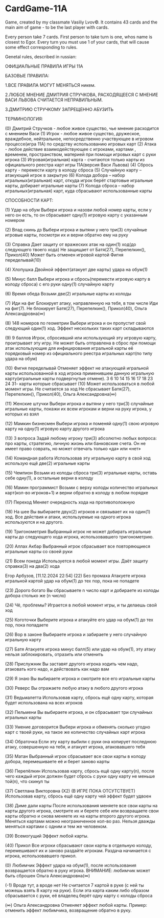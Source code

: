 # CardGame-11A
Game, created by my classmate Vasiliy Lvov©. It contains 43 cards and the main aim of game - to be the last player with cards.

Every person take 7 cards. First person to take turn is one, whos name is closest to Egor. Every turn you must use 1 of your cards, that will cause some effect corresponding to rules.

Genetal rules, described in russian:

ОФИЦИАЛЬНЫЕ ПРАВИЛА ИГРЫ 11А

БАЗОВЫЕ ПРАВИЛА:

1.ВСЕ ПРАВИЛА МОГУТ МЕНЯТЬСЯ никем.

2.ЛЮБОЕ МНЕНИЕ ДМИТРИЯ СТРУЧКОВА, РАСХОДЯЩЕЕСЯ С МНЕНИЕ ВАСИ ЛЬВОВА СЧИТАЕТСЯ НЕПРАВИЛЬНЫМ.

3.ДМИТРИЮ СТРУЧКОМУ ЗАПРЕЩЕННО АБУЗИТЬ

ТЕРМИНОЛОГИЯ:

(0) Дмитрий Стручков - любое живое существо, чье мнение расходится с мнением Васи
(1) Игрок - любое живое существо, дружеское, враждебное, нейтральное, непосредственно участвующее в игровом процессе(игра 11А) по средству использованию игровых карт 
(2) Атака - любое действие взаимодействующее с игроками, картами , временем, пространством, материей при помощи игровых карт с руки игрока
(3) Игровая(игральная) карта - считаются только карты из официального реестра карт игры 11А(версия Васи Львова)
(4) Сбрось карту - перемести карту в колоду сброса
(5) Случайную карту – атакующий игрок в закрытую 
(6) Колода добора – набор игральных(игральная) карт,  откуда игрок берёт стартовые игральные карты, добирает игральные карты 
(7) Колода сброса – набор игральных(игральная)  карт, куда сбрасывают использованные карты

СПОСОБНОСТИ КАРТ:

(1) Удар на обум
 Выбери игрока и назови любой номер карты, если у него он есть, то он сбрасывает одну(1) игровую карту с указанным номером

(2) Влад скинь дз 
 Выбери игрока и вытяни у него три(3) случайные игровые карты, посмотри их и верни обратно ему на руку

(3) Справка 
 Дает защиту от вражеских атак на один(1) ход(до следующего твоего хода)
 Не защищает от Батя(27), Перепелкин(), Прикол(40)
 Может быть отменен игровой картой Фигня переделывай(10)
 
(4) Хлопушка
 Двойной эффект(атакует две карты) удара на обум(1)

(5) Минус балл
 Выбери игрока и сбрось(перемести игровую карту в колоду сброса) с его руки одну(1) случайную карту

(6) Время обеда
 Возьми две(2) игральные карты из колоды 

(7) Иди на фиг
 Блокирует атаку, направленную на тебя, в том числе Иди на фиг(7).
 Не блокирует Батя(27), Перепелкин(), Прикол(40), Ольга Александровна(∞)

(8) 148 номеров по геометрии
 Выбери игрока и он пропустит свой следующий один(1) ход. Эффект нескольких таких карт складываются

(9) 9 баллов
 Игрок, сбросивший или использующий эту игровую карту, проигрывает эту игру. Не может быть отправлена в сброс при помощи атак использующие для инфицирования игральной карты её порядковый номер из официального реестра игральных карт(по типу удара на обум)

(10) Фигня переделывай
Отменяет эффект не атакующей игральной карты использованной в ход игрока применившем данную игральную карту(игральные карты подвергнутые отмене).
3 6 10 14 15 16 17 18 23 24 31- карты которые сбрасывает (10)
 Может использоваться в любой момент игры. Не считается за ход
Не сбрасывает Батя(27), Перепелкин(), Прикол(40), Ольга Александровна(∞)

(11) Женские штучки 
 Выбери игрока и вытяни у него три(3) случайные игральные карты, покажи их всем игрокам и верни на руку игрока, у которых из взял 

(12) Мамкин бизнесмен
 Выбери игрока и поменяй одну(1) свою игровую карту на одну(1) игровую карту другого игрока

(13) 3 вопроса
 Задай любому игроку три(3) абсолютно любых вопроса: про карты, стратегию, личную жизнь или банковские счета. Он не имеет право соврать, но может отвечать только «да» или «нет»

(14) Командная работа
 Использовав эту игральную карту в свой ход использую ещё две(2) игральные карты

(15) Чемпион
 Возьми из колоды сброса три(3) игральные карты, оставь себе одну(1), а остальные верни в колоду
 
(16) Мамин программист
 Возьми с верху колоды количество игральных карт(кол-во игроков+1) и верни обратно в колоду в любом порядке

(17) Переход 
 Меняет очередность хода на противоположную

(18) На шее
 Вы выбираете двух(2) игроков и связывает их на один(1) ход. Все действия и атаки, используемые на одного игрока используются и на другого.

(19) Тригонометрия
 Выбранный игрок не может добирать игральные карты до следующего хода игрока, использовавшего тригонометрию.

(20) Аллах Акбар
 Выбранный игрок сбрасывает все повторяющиеся игральные карты со своей руки

(21) Всем покеда
Используется в любой момент игры. Даёт защиту справка(3) на два(2) хода

Егор Арбузов, [11.12.2024 22:54]
(22) Без промаха
 Атакуете игрока игральной картой удар на обум(1) до тех пор, пока не попадете

(23) Дорого богато 
 Вы сбрасываете n число карт и добираете из колоды добора столько же (n число)

(24)  Чё, проблемы?
 Играется в любой момент игры, и ты делаешь свой ход

(25) Коготочки
 Выберите игрока и атакуйте его удар на обум(1) до тех пор, пока попадаете
 
(26) Вор в законе
 Выбираете игрока и забираете у него случайную игральную карту

(27) Батя
 Атакуете игрока минус балл(5) или удар на обум(1), эту атаку нельзя заблокировать, отразить или отменить

(28) Прислужник 
 Вы заставят другого игрока ходить чем надо, атаковать кого надо, и действовать как надо вам

(29) Я знаю
 Вы выбираете игрока и смотрите все его игральные карты

(30) Реверс
 Вы отражаете любую атаку в любого другого игрока

(31) Ведьмалетта
 Использовав карту, сбрось ещё одну карту, которая будет использована на всех игроков

(32) Пельмени
 Вы выбираете игрока, и он сбрасывает три случайных игральных карты

(33) Умение договорится
 Выбери игрока и обменять сколько 
угодно карт с твоей руки, на такое же количество случайных карт игрока

(34) Обраточка
 Если эту карту выбили с руки она копирует последнюю атаку, совершенную на тебя, и атакует игрока, атаковавшего тебя

(35) Матан
 Выбранный игрок сбрасывает все свои карты в колоду добора, перемешиваете её и берет заново карты

(36) Перепёлкин
 Использовав карту, сбрось ещё одну карту(n), после чего каждый игрок должен будет сбрось с руки одну карту не меньше той(n), что скинул ты 

(37) Светлана Викторовна (Х2) (В ИГРЕ ПОКА ОТСУТСТВУЕТ)
 Использовав карту, сбрось ещё одну карту чей эффект будет удвоен

(38) Диме дали карты
 После использования меняете все свои карты на карты другого игрока, смотрите их и берете себе или возвращаете свои карты обратно и снова меняете их на карты второго другого игрока. Меняться картами можно неограниченное кол-во раз. Нельзя дважды меняться картами с одним и тем же человеком.

(39) Всемогущий
 Эффект любой карты.

(40) Прикол
 Все игроки сбрасывают свои карты в отдельную колоду, перемешивают их и заново раздайте игрокам. Раздача начинается с игрока, использовавшего прикол.

(0)  Любимчик
 Эффект удара на обум(1), после использования возвращается обратно в руку игрока.
ВНИМАНИЕ: любимчик может быть сброшен Ольга Александровна(∞)

(-1) Вроде тут, а вроде нет
 Не считается 7 картой в руке (с ней ты можешь взять 8 карту на руки).
 Если эта карта каким либо образом сбрасывается с руки, её владелец берёт одну карту с колоды сброса

(∞) Ольга Александровна 
 Отменяет эффект любой карты. 
 Пример: отменить эффект любимчика, возвращение обратно в руку.
